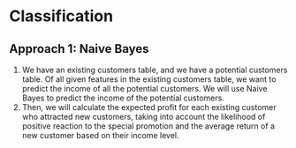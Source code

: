 # Classification
## Approach 1: Naive Bayes
1. We have an existing customers table, and we have a potential customers table. Of all given features in the existing customers 
table, we want to predict the income of all the potential customers. We will use Naive Bayes to predict the income of the
potential customers.
2. Then, we will calculate the expected profit for each existing customer who attracted new customers, taking into account the 
likelihood of positive reaction to the special promotion and the average return of a new customer based on their income level.  

